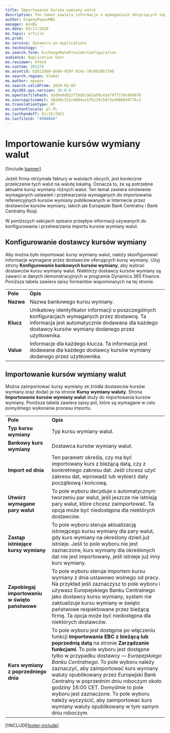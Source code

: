 ```yaml
---
title: Importowanie kursów wymiany walut
description: Ten temat zawiera informacje o wymaganiach dotyczących importowania kursów referencyjnych dla walut obcych opublikowanych za pomocą bankowych kursów wymiany.
author: EvgenyPopovMBS
manager: AnnBe
ms.date: 03/17/2020
ms.topic: article
ms.prod: ''
ms.service: dynamics-ax-applications
ms.technology: ''
ms.search.form: ExchangeRateProviderConfiguration
audience: Application User
ms.reviewer: kfend
ms.custom: 261374
ms.assetid: b2b22868-de68-439f-914c-78c6930b7340
ms.search.region: Global
ms.author: epopov
ms.search.validFrom: 2020-02-03
ms.dyn365.ops.version: 10.0.9
ms.openlocfilehash: a5dbe0d822f7bdb1a62a99c43ef9f7170c889676
ms.sourcegitcommit: 38d40c331c8894acb7b119c5073e3088b54776c1
ms.translationtype: HT
ms.contentlocale: pl-PL
ms.lasthandoff: 01/15/2021
ms.locfileid: "4988884"
---
```

# <a name="import-currency-exchange-rates"></a>Importowanie kursów wymiany walut

[!include [banner](../includes/banner.md)]

Jeżeli firma otrzymała faktury w walutach obcych, jest konieczne przeliczenie tych walut na walutę lokalną. Oznacza to, że są potrzebne aktualne kursy wymiany różnych walut. Ten temat zawiera omówienie wymaganych ustawień i przetwarzania wymaganych do importowania referencyjnych kursów wymiany publikowanych w Internecie przez dostawców kursów wymiany, takich jak Europejski Bank Centralny i Bank Centralny Rosji.

W poniższych sekcjach opisano przepływ informacji używanych do konfigurowania i przetwarzania importu kursów wymiany walut.

## <a name="configure-an-exchange-rate-provider"></a>Konfigurowanie dostawcy kursów wymiany
Aby można było importować kursy wymiany walut, należy skonfigurować informacje wymagane przez dostawców oferujących kursy wymiany. Użyj strony **Konfigurowanie bankowych kursów wymiany**, aby wybrać dostawców kursu wymiany walut. Niektórzy dostawcy kursów wymiany są zawarci w danych demonstracyjnych w programie Dynamics 365 Finance. Poniższa tabela zawiera opisy formantów wspominanych na tej stronie.

|           |                                                                                                                                                                                                                             |
|-----------|-----------------------------------------------------------------------------------------------------------------------------------------------------------------------------------------------------------------------------|
| **Pole** | **Opis**                                                                                                                                                                                                             |
| **Nazwa**  | Nazwa bankowego kursu wymiany.                                                                                                                                                                                     |
| **Klucz**   | Unikatowy identyfikator informacji o poszczególnych konfiguracjach wymaganych przez dostawcę. Ta informacja jest automatycznie dodawana dla każdego dostawcy kursów wymiany dodanego przez użytkownika. |
| **Value** | Informacje dla każdego klucza. Ta informacja jest dodawana dla każdego dostawcy kursów wymiany dodanego przez użytkownika.                                                                                         |

## <a name="import-currency-exchange-rates"></a>Importowanie kursów wymiany walut
Można zaimportować kursy wymiany ze źródła dostawców kursów wymiany oraz dodać je na stronie **Kursy wymiany waluty**. Strona **Importowanie kursów wymiany walut** służy do importowania kursów wymiany. Poniższa tabela zawiera opisy pól, które są wymagane w celu pomyślnego wykonania procesu importu.

|                                        |                                                                                                                                                                                                                                                                                                                                                                             |
|----------------------------------------|-----------------------------------------------------------------------------------------------------------------------------------------------------------------------------------------------------------------------------------------------------------------------------------------------------------------------------------------------------------------------------|
| **Pole**                              | **Opis**                                                                                                                                                                                                                                                                                                                                                             |
| **Typ kursu wymiany**                 | Typ kursu wymiany walut.                                                                                                                                                                                                                                                                                                                                                      |
| **Bankowy kurs wymiany**             | Dostawca kursów wymiany walut.                                                                                                                                                                                                                                                                                                                                                  |
| **Import od dnia**                       | Ten parametr określa, czy ma być importowany kurs z bieżącą datą, czy z konkretnego zakresu dat. Jeśli chcesz użyć zakresu dat, wprowadź lub wybierz daty początkową i końcową.                                                                                                                                                                                                                |
| **Utwórz wymagane pary walut**    | To pole wyboru decyduje o automatycznym tworzeniu par walut, jeśli jeszcze nie istnieją pary walut, które chcesz zaimportować. Ta opcja może być niedostępna dla niektórych dostawców.                                                                                                                                                                                               |
| **Zastąp istniejące kursy wymiany**   | To pole wyboru steruje aktualizacją istniejącego kursu wymiany dla pary walut, gdy kurs wymiany na określony dzień już istnieje. Jeśli to pole wyboru nie jest zaznaczone, kurs wymiany dla określonych dat nie jest importowany, jeśli istnieje już inny kurs wymiany.                                                                                       |
| **Zapobiegaj importowaniu w święto państwowe** | To pole wyboru steruje importem kursu wymiany z dnia ustawowo wolnego od pracy. Na przykład jeśli zaznaczysz to pole wyboru i używasz Europejskiego Banku Centralnego jako dostawcy kursu wymiany, system nie zaktualizuje kursu wymiany w święto państwowe respektowane przez bieżącą firmę. Ta opcja może być niedostępna dla niektórych dostawców. |
| **Kurs wymiany z poprzedniego dnia** | To pole wyboru jest dostępne po włączeniu funkcji **importowania EBC z bieżącą lub poprzednią datą** na stronie **Zarządzanie funkcjami**. To pole wyboru jest dostępne tylko w przypadku dostawcy — *Europejskiego Banku Centralnego*. To pole wyboru należy zaznaczyć, aby zaimportować kurs wymiany waluty opublikowany przez Europejski Bank Centralny w poprzednim dniu roboczym około godziny 16:00 CET. Domyślnie to pole wyboru jest zaznaczone. To pole wyboru należy wyczyścić, aby zaimportować kurs wymiany waluty opublikowany w tym samym dniu roboczym.  |


[!INCLUDE[footer-include](../../includes/footer-banner.md)]